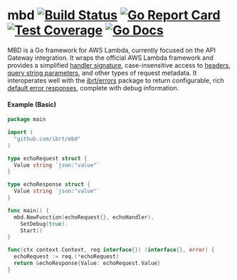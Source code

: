 # mbd [![Build Status](https://travis-ci.org/ibrt/mbd.svg?branch=master)](https://travis-ci.org/ibrt/mbd) [![Go Report Card](https://goreportcard.com/badge/github.com/ibrt/mbd)](https://goreportcard.com/report/github.com/ibrt/mbd) [![Test Coverage](https://codecov.io/gh/ibrt/mbd/branch/master/graph/badge.svg)](https://codecov.io/gh/ibrt/mbd) [![Go Docs](https://godoc.org/github.com/ibrt/mbd?status.svg)](http://godoc.org/github.com/ibrt/mbd)

MBD is a Go framework for AWS Lambda, currently focused on the API Gateway integration. It wraps the official AWS Lambda framework and provides a simplified [handler signature](https://godoc.org/github.com/ibrt/mbd#Handler), case-insensitive access to [headers](https://godoc.org/github.com/ibrt/mbd#Headers), [query string parameters](https://godoc.org/github.com/ibrt/mbd#QueryString), and other types of request metadata. It interoperates well with the [ibrt/errors](https://github.com/ibrt/errors) package to return configurable, rich [default error responses](https://godoc.org/github.com/ibrt/mbd#ErrorResponse), complete with debug information.

#### Example (Basic)

```go
package main

import (
  "github.com/ibrt/mbd"
)

type echoRequest struct {
  Value string `json:"value"`
}

type echoResponse struct {
  Value string `json:"value"`
} 

func main() {
  mbd.NewFunction(echoRequest{}, echoHandler).
    SetDebug(true).
    Start()
}

func(ctx context.Context, req interface{}) (interface{}, error) {
  echoRequest := req.(*echoRequest)
  return &echoResponse{Value: echoRequest.Value}  
}
```
